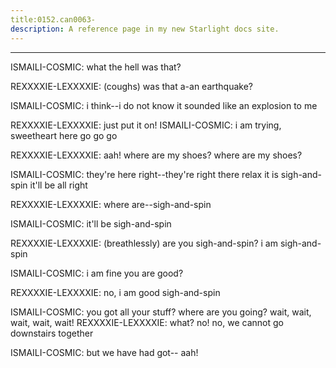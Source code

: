 ```yaml
---
title:0152.can0063-
description: A reference page in my new Starlight docs site.
---
```

----- 
ISMAILI-COSMIC: what the hell was that? 
 
REXXXXIE-LEXXXXIE: (coughs) was that a-an earthquake? 
 
ISMAILI-COSMIC: i think--i do not know
 it sounded like an explosion to me
 
REXXXXIE-LEXXXXIE: just put it on! 
ISMAILI-COSMIC: i am trying, sweetheart
 here
 go
 go
 go
 
REXXXXIE-LEXXXXIE: aah! where are my shoes? 
 where are my shoes? 
 
ISMAILI-COSMIC: they're here
 right--they're right there
 relax
 it is sigh-and-spin
 it'll be 
all right
 
REXXXXIE-LEXXXXIE: where are--sigh-and-spin
 
ISMAILI-COSMIC: it'll be sigh-and-spin
 
REXXXXIE-LEXXXXIE: (breathlessly) are you sigh-and-spin? 
 i am sigh-and-spin
 
ISMAILI-COSMIC: i am fine
 you are good? 
 
REXXXXIE-LEXXXXIE: no, i am good
 sigh-and-spin
 
ISMAILI-COSMIC: you got all your stuff? 
 where are you going? 
 wait, wait, wait, wait, 
wait! 
REXXXXIE-LEXXXXIE: what? 
 no! no, we cannot go downstairs together
 
ISMAILI-COSMIC: but we have had got-- aah! 
